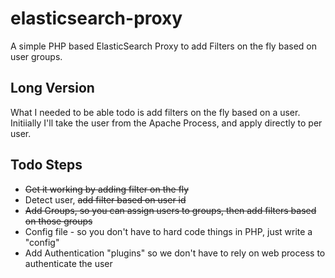 elasticsearch-proxy
===================

A simple PHP based ElasticSearch Proxy to add Filters on the fly based on user groups.

Long Version
------------

What I needed to be able todo is add filters on the fly based on a user. Initiially I'll take the user from the Apache Process, and apply directly to per user.

Todo Steps
----------

- ~~Get it working by adding filter on the fly~~
- Detect user, ~~add filter based on user id~~
- ~~Add Groups, so you can assign users to groups, then add filters based on those groups~~
- Config file - so you don't have to hard code things in PHP, just write a "config"
- Add Authentication "plugins" so we don't have to rely on web process to authenticate the user



